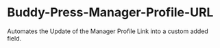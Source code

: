 # Buddy-Press-Manager-Profile-URL
Automates the Update of the Manager Profile Link into a custom added field.
